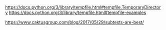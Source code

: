 https://docs.python.org/3/library/tempfile.html#tempfile.TemporaryDirectory
https://docs.python.org/3/library/tempfile.html#tempfile-examples

https://www.caktusgroup.com/blog/2017/05/29/subtests-are-best/
